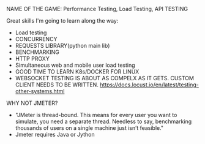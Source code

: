 


NAME OF THE GAME: Performance Testing, Load Testing, API TESTING

Great skills I'm going to learn along the way:
- Load testing
- CONCURRENCY
- REQUESTS LIBRARY(python main lib)
- BENCHMARKING
- HTTP PROXY
- Simultaneous web and mobile user load testing 
- GOOD TIME TO LEARN K8s/DOCKER FOR LINUX
- WEBSOCKET TESTING IS ABOUT AS COMPELX AS IT GETS. CUSTOM CLIENT NEEDS TO BE WRITTEN.
https://docs.locust.io/en/latest/testing-other-systems.html


WHY NOT JMETER?
- "JMeter is thread-bound. This means for every user you want to simulate, you need a separate
thread. Needless to say, benchmarking thousands of users on a single machine just isn’t feasible."
- Jmeter requires Java or Jython